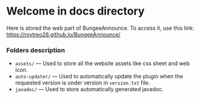 # Welcome in docs directory
Here is stored the web part of BungeeAnnounce. To access it, use this link: https://roytreo28.github.io/BungeeAnnounce/

### Folders description
* `assets/` — Used to store all the website assets like css sheet and web icon.
* `auto-updater/` — Used to automatically update the plugin when the requested version is under version in `version.txt` file.
* `javadoc/` — Used to store automatically generated javadoc.
